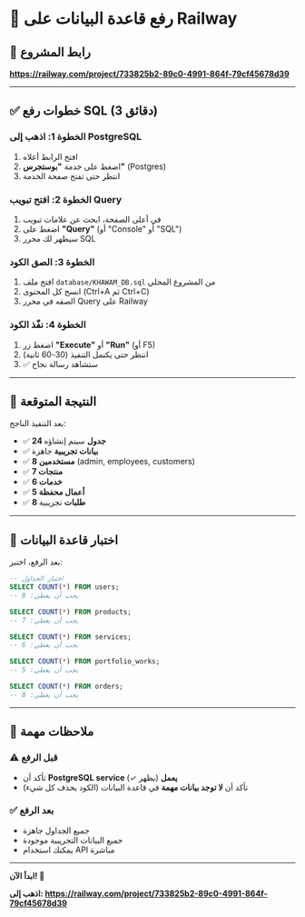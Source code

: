# 🚀 رفع قاعدة البيانات على Railway

## 📍 رابط المشروع
**https://railway.com/project/733825b2-89c0-4991-864f-79cf45678d39**

---

## ✅ خطوات رفع SQL (3 دقائق)

### الخطوة 1: اذهب إلى PostgreSQL
1. افتح الرابط أعلاه
2. اضغط على خدمة **"بوستجرس"** (Postgres)
3. انتظر حتى تفتح صفحة الخدمة

### الخطوة 2: افتح تبويب Query
1. في أعلى الصفحة، ابحث عن علامات تبويب
2. اضغط على **"Query"** (أو "Console" أو "SQL")
3. سيظهر لك محرر SQL

### الخطوة 3: الصق الكود
1. افتح ملف `database/KHAWAM_DB.sql` من المشروع المحلي
2. انسخ كل المحتوى (Ctrl+A ثم Ctrl+C)
3. الصقه في محرر Query على Railway

### الخطوة 4: نفّذ الكود
1. اضغط زر **"Execute"** أو **"Run"** (أو F5)
2. انتظر حتى يكتمل التنفيذ (30-60 ثانية)
3. ✅ ستشاهد رسالة نجاح

---

## 🎯 النتيجة المتوقعة

بعد التنفيذ الناجح:
- ✅ **24 جدول** سيتم إنشاؤه
- ✅ **بيانات تجريبية** جاهزة
- ✅ **8 مستخدمين** (admin, employees, customers)
- ✅ **7 منتجات**
- ✅ **6 خدمات**
- ✅ **5 أعمال محفظة**
- ✅ **8 طلبات** تجريبية

---

## 🧪 اختبار قاعدة البيانات

بعد الرفع، اختبر:

```sql
-- اختبار الجداول
SELECT COUNT(*) FROM users;
-- يجب أن يعطي: 8

SELECT COUNT(*) FROM products;
-- يجب أن يعطي: 7

SELECT COUNT(*) FROM services;
-- يجب أن يعطي: 6

SELECT COUNT(*) FROM portfolio_works;
-- يجب أن يعطي: 5

SELECT COUNT(*) FROM orders;
-- يجب أن يعطي: 8
```

---

## 📝 ملاحظات مهمة

### ⚠️ قبل الرفع
- تأكد أن **PostgreSQL service يعمل** (يظهر ✓)
- تأكد أن **لا توجد بيانات مهمة** في قاعدة البيانات (الكود يحذف كل شيء)

### ✅ بعد الرفع
- جميع الجداول جاهزة
- جميع البيانات التجريبية موجودة
- يمكنك استخدام API مباشرة

---

**ابدأ الآن! 🚀**

**اذهب إلى: https://railway.com/project/733825b2-89c0-4991-864f-79cf45678d39**

